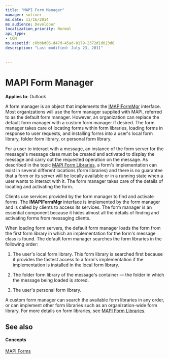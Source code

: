 ```yaml
---
title: "MAPI Form Manager"
manager: soliver
ms.date: 11/16/2014
ms.audience: Developer
localization_priority: Normal
api_type:
- COM
ms.assetid: c0bbbd06-d47d-45ad-8179-2372d1d023d0
description: "Last modified: July 23, 2011"
 
 
---
```


# MAPI Form Manager

  
  
**Applies to**: Outlook 
  
A form manager is an object that implements the [IMAPIFormMgr](imapiformmgriunknown.md) interface. Most organizations will use the form manager supplied with MAPI, referred to as the default form manager. However, an organization can replace the default form manager with a custom form manager if desired. The form manager takes care of locating forms within form libraries, loading forms in response to user requests, and installing forms into a user's local form library, folder form library, or personal form library. 
  
For a user to interact with a message, an instance of the form server for the message's message class must be created and activated to display the message and carry out the requested operation on the message. As described in the topic [MAPI Form Libraries](mapi-form-libraries.md), a form's implementation can exist in several different locations (form libraries) and there is no guarantee that a form or its server will be locally available or in a running state when a user wants to interact with it. The form manager takes care of the details of locating and activating the form.
  
Clients use services provided by the form manager to find and activate forms. The **IMAPIFormMgr** interface is implemented by the form manager and is called by clients to access its services. The form manager is an essential component because it hides almost all the details of finding and activating forms from messaging clients. 
  
When loading form servers, the default form manager loads the form from the first form library in which an implementation for the form's message class is found. The default form manager searches the form libraries in the following order:
  
1. The user's local form library. This form library is searched first because it provides the fastest access to a form's implementation if the implementation is installed in the local form library.
    
2. The folder form library of the message's container — the folder in which the message being loaded is stored.
    
3. The user's personal form library.
    
A custom form manager can search the available form libraries in any order, or can implement other form libraries such as an organization-wide form library. For more details on form libraries, see [MAPI Form Libraries](mapi-form-libraries.md). 
  
## See also

#### Concepts

[MAPI Forms](mapi-forms.md)

